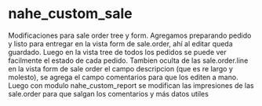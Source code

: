 # nahe_custom_sale
Modificaciones para sale order tree y form.
Agregamos preparando pedido y listo para entregar en la vista form de sale.order, ahí al editar queda guardado.
Luego en la vista tree de todos los pedidos se puede ver facilmente el estado de cada pedido.
Tambien oculta de las sale.order.line en la vista form de sale order el campo descripcion (que es re largo y molesto),
se agrega el campo comentarios para que los editen a mano. Luego con modulo nahe_custom_report se  modifican las impresiones de 
las sale.order para que salgan los comentarios y más datos utiles

